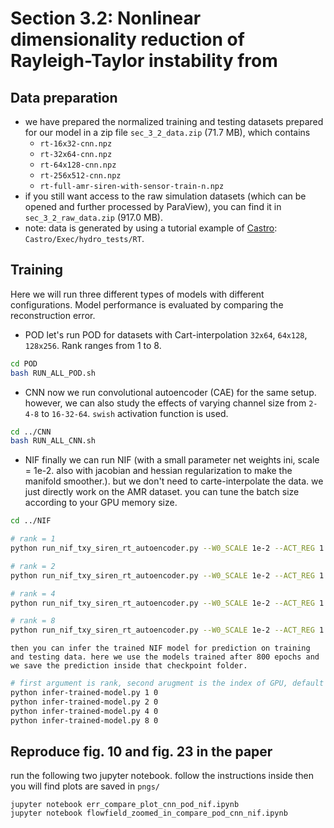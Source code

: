 # Section 3.2: Nonlinear dimensionality reduction of Rayleigh-Taylor instability from

## Data preparation

- we have prepared the normalized training and testing datasets prepared for our model in a zip file `sec_3_2_data.zip` (71.7 MB), which contains
	- `rt-16x32-cnn.npz`
	- `rt-32x64-cnn.npz`
	- `rt-64x128-cnn.npz`
	- `rt-256x512-cnn.npz`
	- `rt-full-amr-siren-with-sensor-train-n.npz`
- if you still want access to the raw simulation datasets (which can be opened and further processed by ParaView), you can find it in `sec_3_2_raw_data.zip` (917.0 MB).
- note: data is generated by using a tutorial example of [Castro](https://github.com/AMReX-Astro/Castro): `Castro/Exec/hydro_tests/RT`. 

## Training

Here we will run three different types of models with different configurations. Model performance is evaluated by comparing the reconstruction error.
- POD
	let's run POD for datasets with Cart-interpolation `32x64`, `64x128`, `128x256`. Rank ranges from 1 to 8.
	
```bash
cd POD
bash RUN_ALL_POD.sh
```
- CNN
	now we run convolutional autoencoder (CAE) for the same setup. however, we can also study the effects of varying channel size from `2-4-8` to `16-32-64`. `swish` activation function is used. 
```bash
cd ../CNN
bash RUN_ALL_CNN.sh
```
- NIF
	finally we can run NIF (with a small parameter net weights ini, scale = 1e-2. also with jacobian and hessian regularization to make the manifold smoother.). but we don't need to carte-interpolate the data. we just directly work on the AMR dataset. you can tune the batch size according to your GPU memory size. 
```bash
cd ../NIF

# rank = 1
python run_nif_txy_siren_rt_autoencoder.py --W0_SCALE 1e-2 --ACT_REG 1.0 --TRAIN_DATA ../DATA/rt-full-amr-siren-with-sensor-train-n.npz --TEST_DATA ../DATA/rt-256x512-cnn.npz --NUM_HIDDEN_SPACE 128 --LAYER_HIDDEN_SPACE 2 --NUM_HIDDEN_TIME 64 --LAYER_HIDDEN_TIME 2 --RANK_PARA 1 --BATCH_SIZE 3150 --NUM_SENSOR 32

# rank = 2
python run_nif_txy_siren_rt_autoencoder.py --W0_SCALE 1e-2 --ACT_REG 1.0 --TRAIN_DATA ../DATA/rt-full-amr-siren-with-sensor-train-n.npz --TEST_DATA ../DATA/rt-256x512-cnn.npz --NUM_HIDDEN_SPACE 128 --LAYER_HIDDEN_SPACE 2 --NUM_HIDDEN_TIME 64 --LAYER_HIDDEN_TIME 2 --RANK_PARA 2 --BATCH_SIZE 3150 --NUM_SENSOR 32

# rank = 4
python run_nif_txy_siren_rt_autoencoder.py --W0_SCALE 1e-2 --ACT_REG 1.0 --TRAIN_DATA ../DATA/rt-full-amr-siren-with-sensor-train-n.npz --TEST_DATA ../DATA/rt-256x512-cnn.npz --NUM_HIDDEN_SPACE 128 --LAYER_HIDDEN_SPACE 2 --NUM_HIDDEN_TIME 64 --LAYER_HIDDEN_TIME 2 --RANK_PARA 4 --BATCH_SIZE 3150 --NUM_SENSOR 32

# rank = 8
python run_nif_txy_siren_rt_autoencoder.py --W0_SCALE 1e-2 --ACT_REG 1.0 --TRAIN_DATA ../DATA/rt-full-amr-siren-with-sensor-train-n.npz --TEST_DATA ../DATA/rt-256x512-cnn.npz --NUM_HIDDEN_SPACE 128 --LAYER_HIDDEN_SPACE 2 --NUM_HIDDEN_TIME 64 --LAYER_HIDDEN_TIME 2 --RANK_PARA 8 --BATCH_SIZE 3150 --NUM_SENSOR 32
```

	then you can infer the trained NIF model for prediction on training and testing data. here we use the models trained after 800 epochs and we save the prediction inside that checkpoint folder. 
```bash
# first argument is rank, second arugment is the index of GPU, default = 0
python infer-trained-model.py 1 0
python infer-trained-model.py 2 0
python infer-trained-model.py 4 0
python infer-trained-model.py 8 0
```


## Reproduce fig. 10 and fig. 23 in the paper
run the following two jupyter notebook. follow the instructions inside then you will find plots are saved in `pngs/`
```
jupyter notebook err_compare_plot_cnn_pod_nif.ipynb
jupyter notebook flowfield_zoomed_in_compare_pod_cnn_nif.ipynb
```





